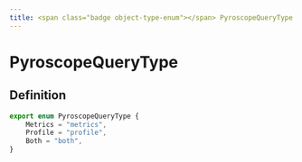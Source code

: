 ```yaml
---
title: <span class="badge object-type-enum"></span> PyroscopeQueryType
---
```

# <span class="badge object-type-enum"></span> PyroscopeQueryType

## Definition

```typescript
export enum PyroscopeQueryType {
	Metrics = "metrics",
	Profile = "profile",
	Both = "both",
}

```
